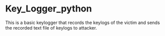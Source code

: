 # Key_Logger_python
This is a basic keylogger that records the keylogs of the victim and sends the recorded text file of  keylogs to attacker.
